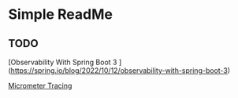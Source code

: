 # Simple ReadMe 




## TODO

[Observability With Spring Boot 3 ]
(https://spring.io/blog/2022/10/12/observability-with-spring-boot-3)

[Micrometer Tracing ](https://micrometer.io/docs/tracing)